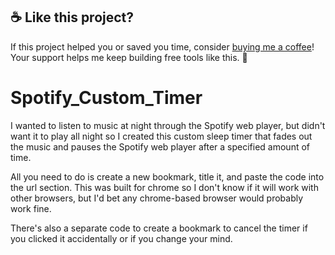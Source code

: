## ☕ Like this project?

If this project helped you or saved you time, consider [buying me a coffee](https://coff.ee/johnfiorello)! Your support helps me keep building free tools like this. 🙏


# Spotify_Custom_Timer
I wanted to listen to music at night through the Spotify web player, but didn't want it to play all night so I created this custom sleep timer that fades out the music and pauses the Spotify web player after a specified amount of time. 

All you need to do is create a new bookmark, title it, and paste the code into the url section. This was built for chrome so I don't know if it will work with other browsers, but I'd bet any chrome-based browser would probably work fine.

There's also a separate code to create a bookmark to cancel the timer if you clicked it accidentally or if you change your mind. 
